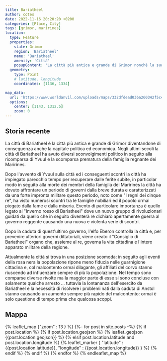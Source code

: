```yaml
---
title: Bariatheel
author: cotes
date: 2022-11-16 20:20:20 +0200
categories: [Place, City]
tags: [grimor, marirines]
location:
  type: Feature
  properties:  
    state: Grimor
    region: 'Bariatheel'
    name: 'Bariatheel'
    amenity: 'Città'
    popupContent: 'La città più antica e grande di Grimor nonchè la sua la capitale politica ed economica.'
  geometry:
    type: Point
    # latitude, longitude
    coordinates: [1136, 1334]

map_data: 
  url: 'https://www.worldanvil.com/uploads/maps/332dfdead036a200342f5c4a7a4b8c6d.png'
  options:
    center: [1143, 1312.5]
    zoom: 0
---
```


## Storia recente

La città di Bariatheel è la città più antica e grande di Grimor diventandone di conseguenza anche la capitale politica ed economica.
Negli ultimi secoli la città di Bariatheel ha avuto diversi sconvolgimenti politico in seguito alla ricomparsa di Yvuul e la scomparsa prematura della famiglia regnante dei Marirines.
 
Dopo l'avvento di Yvuul sulla città ed i conseguenti scontri la città ha impiegato parecchio tempo per recuperare dalle ferite subite,
in particolar modo in seguito alla morte dei membri della famiglia dei Marirines la città ha dovuto affrontare un periodo di governi dalla breve durata
e caratterizzati da una forte impronta militare questo periodo, noto come "I regni dei cinque re", ha visto numerosi scontri tra le famiglie nobiliari
ed il popolo ormai piegato dalla fame e dalla miseria.
Evento di particolare importanza è quello legato al "Inverno rosso di Bariatheel" dove un nuovo gruppo di rivoluzionari guidati
da quello che in seguito diventerà re dichiarò apertamente guerra al governo reggente causando una nuova e violenta serie di scontri.
 
Dopo la caduta di quest'ultimo governo, l'elfo Eberon controlla la città e, per prevenire ulteriori governi dittatoriali,
viene creato il "Consiglio di Bariatheel" organo che, assieme al re, governa la vita cittadina e l'intero apparato militare della regione.
 
Attualmente la città si trova in una posizione scomoda: in seguito agli eventi della rosa nera la popolazione ripone meno fiducia nelle guarnigione cittadina e,
col malcontento ormai dilagante, gli affiliati del corvo stanno riuscendo ad influenzare sempre di più la popolazione.
Nel tempo sono comparse diverse rivolte ma la maggior parte di esse si sono concluse con solamente qualche arresto ...
tuttavia la lontananza dell'esercito da Bariatheel e la necessità di risolvere i problemi nati dalla caduta di Anstol
stanno causando un aumento sempre più rapido del malcontento: ormai è solo questione di tempo prima che qualcosa scoppi.

## Mappa


{% leaflet_map {"zoom" : 13 } %}
  {%- for post in site.posts -%}
    {% if post.location %}
      {% if post.location.geojson %}
          {% leaflet_geojson {{post.location.geojson}} %}
      {% elsif post.location.latitude and post.location.longitude %}
          {% leaflet_marker { "latitude" : {{post.location.latitude}},
                              "longitude" : {{post.location.longitude}} } %}
      {% endif %}
    {% endif %}
  {% endfor %}
{% endleaflet_map %}
